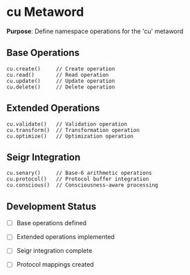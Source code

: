 # cu Metaword

**Purpose**: Define namespace operations for the 'cu' metaword

## Base Operations

```hyphos
cu.create()     // Create operation
cu.read()       // Read operation  
cu.update()     // Update operation
cu.delete()     // Delete operation
```

## Extended Operations

```hyphos
cu.validate()   // Validation operation
cu.transform()  // Transformation operation
cu.optimize()   // Optimization operation
```

## Seigr Integration

```hyphos
cu.senary()     // Base-6 arithmetic operations
cu.protocol()   // Protocol buffer integration
cu.conscious()  // Consciousness-aware processing
```

## Development Status

- [ ] Base operations defined
- [ ] Extended operations implemented  
- [ ] Seigr integration complete
- [ ] Protocol mappings created

